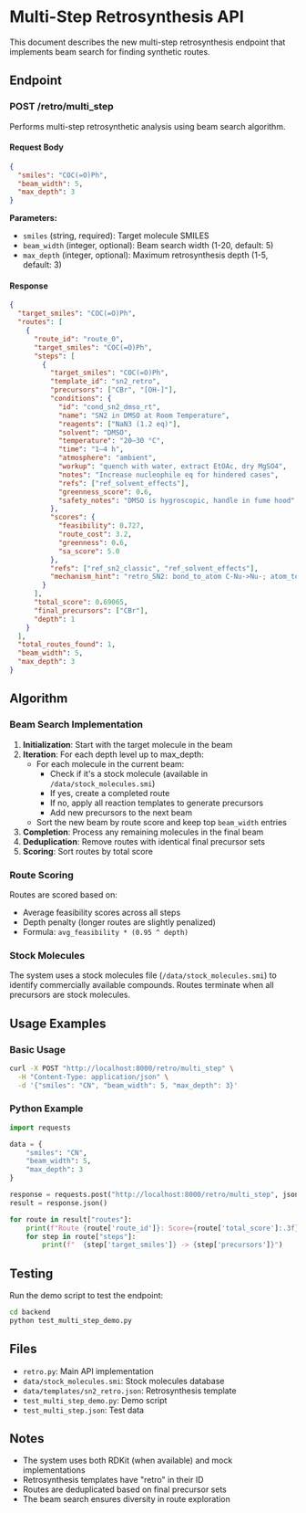 # Multi-Step Retrosynthesis API

This document describes the new multi-step retrosynthesis endpoint that implements beam search for finding synthetic routes.

## Endpoint

### POST /retro/multi_step

Performs multi-step retrosynthetic analysis using beam search algorithm.

#### Request Body

```json
{
  "smiles": "COC(=O)Ph",
  "beam_width": 5,
  "max_depth": 3
}
```

**Parameters:**
- `smiles` (string, required): Target molecule SMILES
- `beam_width` (integer, optional): Beam search width (1-20, default: 5)
- `max_depth` (integer, optional): Maximum retrosynthesis depth (1-5, default: 3)

#### Response

```json
{
  "target_smiles": "COC(=O)Ph",
  "routes": [
    {
      "route_id": "route_0",
      "target_smiles": "COC(=O)Ph",
      "steps": [
        {
          "target_smiles": "COC(=O)Ph",
          "template_id": "sn2_retro",
          "precursors": ["CBr", "[OH-]"],
          "conditions": {
            "id": "cond_sn2_dmso_rt",
            "name": "SN2 in DMSO at Room Temperature",
            "reagents": ["NaN3 (1.2 eq)"],
            "solvent": "DMSO",
            "temperature": "20–30 °C",
            "time": "1–4 h",
            "atmosphere": "ambient",
            "workup": "quench with water, extract EtOAc, dry MgSO4",
            "notes": "Increase nucleophile eq for hindered cases",
            "refs": ["ref_solvent_effects"],
            "greenness_score": 0.6,
            "safety_notes": "DMSO is hygroscopic, handle in fume hood"
          },
          "scores": {
            "feasibility": 0.727,
            "route_cost": 3.2,
            "greenness": 0.6,
            "sa_score": 5.0
          },
          "refs": ["ref_sn2_classic", "ref_solvent_effects"],
          "mechanism_hint": "retro_SN2: bond_to_atom C-Nu->Nu-; atom_to_bond C->C-X"
        }
      ],
      "total_score": 0.69065,
      "final_precursors": ["CBr"],
      "depth": 1
    }
  ],
  "total_routes_found": 1,
  "beam_width": 5,
  "max_depth": 3
}
```

## Algorithm

### Beam Search Implementation

1. **Initialization**: Start with the target molecule in the beam
2. **Iteration**: For each depth level up to max_depth:
   - For each molecule in the current beam:
     - Check if it's a stock molecule (available in `/data/stock_molecules.smi`)
     - If yes, create a completed route
     - If no, apply all reaction templates to generate precursors
     - Add new precursors to the next beam
   - Sort the new beam by route score and keep top `beam_width` entries
3. **Completion**: Process any remaining molecules in the final beam
4. **Deduplication**: Remove routes with identical final precursor sets
5. **Scoring**: Sort routes by total score

### Route Scoring

Routes are scored based on:
- Average feasibility scores across all steps
- Depth penalty (longer routes are slightly penalized)
- Formula: `avg_feasibility * (0.95 ^ depth)`

### Stock Molecules

The system uses a stock molecules file (`/data/stock_molecules.smi`) to identify commercially available compounds. Routes terminate when all precursors are stock molecules.

## Usage Examples

### Basic Usage

```bash
curl -X POST "http://localhost:8000/retro/multi_step" \
  -H "Content-Type: application/json" \
  -d '{"smiles": "CN", "beam_width": 5, "max_depth": 3}'
```

### Python Example

```python
import requests

data = {
    "smiles": "CN",
    "beam_width": 5,
    "max_depth": 3
}

response = requests.post("http://localhost:8000/retro/multi_step", json=data)
result = response.json()

for route in result["routes"]:
    print(f"Route {route['route_id']}: Score={route['total_score']:.3f}")
    for step in route["steps"]:
        print(f"  {step['target_smiles']} -> {step['precursors']}")
```

## Testing

Run the demo script to test the endpoint:

```bash
cd backend
python test_multi_step_demo.py
```

## Files

- `retro.py`: Main API implementation
- `data/stock_molecules.smi`: Stock molecules database
- `data/templates/sn2_retro.json`: Retrosynthesis template
- `test_multi_step_demo.py`: Demo script
- `test_multi_step.json`: Test data

## Notes

- The system uses both RDKit (when available) and mock implementations
- Retrosynthesis templates have "retro" in their ID
- Routes are deduplicated based on final precursor sets
- The beam search ensures diversity in route exploration 